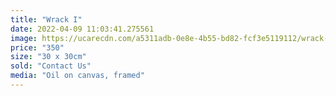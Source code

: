 ```yaml
---
title: "Wrack I"
date: 2022-04-09 11:03:41.275561
image: https://ucarecdn.com/a5311adb-0e8e-4b55-bd82-fcf3e5119112/wrack-i.jpg
price: "350"
size: "30 x 30cm"
sold: "Contact Us"
media: "Oil on canvas, framed"
---
```


